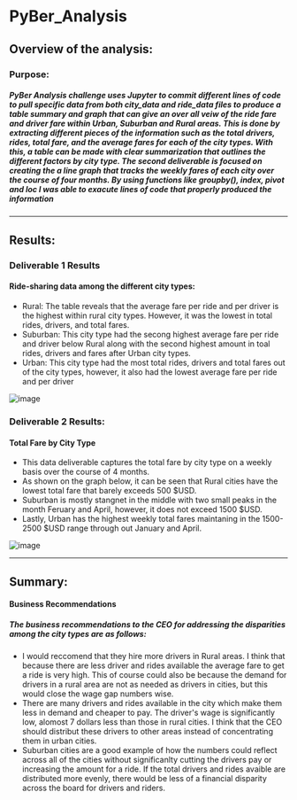 # PyBer_Analysis

## Overview of the analysis:
### Purpose:
##### PyBer Analysis challenge uses Jupyter to commit different lines of code to pull specific data from  both city_data and ride_data files to produce a table summary and graph that can give an over all veiw of the ride fare and driver fare within Urban, Suburban and Rural areas. This is done by extracting different pieces of the information such as the total drivers, rides, total fare, and the average fares for each of the city types. With this, a table can be made with clear summarization that outlines the different factors by city type. The second deliverable is focused on creating the a line graph that tracks the weekly fares of each city over the course of four months. By using functions like groupby(), index, pivot and loc I was able to exacute lines of code that properly produced the information 
---
## Results:
### Deliverable 1 Results
#### Ride-sharing data among the different city types:

* Rural: The table reveals that the average fare per ride and per driver is the highest within rural city types. However, it was the lowest in total rides, drivers, and total fares. 
* Suburban: This city type had the secong highest average fare per ride and driver below Rural along with the second highest amount in toal rides, drivers and fares after Urban city types.
* Urban: This city type had the most total rides, drivers and total fares out of the city types, however, it also had the lowest average fare per ride and per driver

![image](https://user-images.githubusercontent.com/105329532/182691061-b76d8542-2589-419d-b985-726a5948418c.png)

### Deliverable 2 Results:
#### Total Fare by City Type

* This data deliverable captures the total fare by city type on a weekly basis over the course of 4 months.
*  As shown on the graph below, it can be seen that Rural cities have the lowest total fare that barely exceeds 500 $USD. 
*  Suburban is mostly stangnet in the middle with two small peaks in the month Feruary and April, however, it does not exceed 1500 $USD. 
*  Lastly, Urban has the highest weekly total fares maintaning in the  1500- 2500 $USD range through out January and April.

![image](https://user-images.githubusercontent.com/105329532/182746932-d1e3d464-c058-4b65-8340-44296c496856.png)

---
## Summary:
#### Business Recommendations 
##### The business recommendations to the CEO for addressing the disparities among the city types are as follows:

* I would reccomend that they hire more drivers in Rural areas. I think that because there are less driver and rides available the average fare to get a ride is very high. This of course could also be because the demand for drivers in a rural area are not as needed as drivers in cities, but this would close the wage gap numbers wise. 
* There are many drivers and rides available in the city which make them less in demand and cheaper to pay. The driver's wage is significantly low, alomost 7 dollars less than those in rural cities. I think that the CEO should distribut these drivers to other areas instead of concentrating them in urban cities. 
* Suburban cities are a good example of how the numbers could reflect across all of the cities without significanlty cutting the drivers pay or increasing the amount for a ride. If the total drivers and rides avaible are distributed more evenly, there would be less of a financial disparity across the board for drivers and riders.



